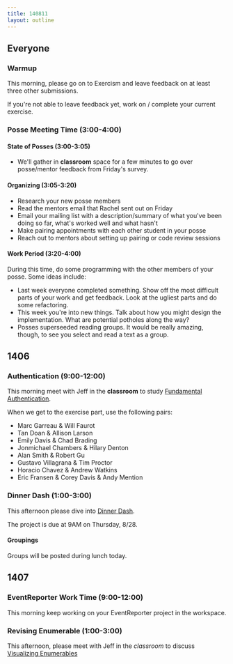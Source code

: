 ```yaml
---
title: 140811
layout: outline
---
```


## Everyone

### Warmup

This morning, please go on to Exercism and leave feedback on at least three
other submissions.

If you're not able to leave feedback yet, work on / complete
your current exercise.

### Posse Meeting Time (3:00-4:00)

#### State of Posses (3:00-3:05)
* We'll gather in **classroom** space for a few minutes to go over posse/mentor
feedback from Friday's survey.

#### Organizing (3:05-3:20)

* Research your new posse members
* Read the mentors email that Rachel sent out on Friday
* Email your mailing list with a description/summary of what you've been
doing so far, what's worked well and what hasn't
* Make pairing appointments with each other student in your posse
* Reach out to mentors about setting up pairing or code review sessions

#### Work Period (3:20-4:00)

During this time, do some programming with the other members of your posse. Some
ideas include:

* Last week everyone completed something. Show off the most difficult parts of
your work and get feedback. Look at the ugliest parts and do some refactoring.
* This week you're into new things. Talk about how you might design the
implementation. What are potential potholes along the way?
* Posses superseeded reading groups. It would be really amazing, though, to see
you select and read a text as a group.

## 1406

### Authentication (9:00-12:00)

This morning meet with Jeff in the **classroom** to study
[Fundamental Authentication](http://tutorials.jumpstartlab.com/topics/auth/fundamental_authentication.html).

When we get to the exercise part, use the following pairs:

* Marc Garreau & Will Faurot
* Tan Doan & Allison Larson
* Emily Davis & Chad Brading
* Jonmichael Chambers & Hilary Denton
* Alan Smith & Robert Gu
* Gustavo Villagrana & Tim Proctor
* Horacio Chavez & Andrew Watkins
* Eric Fransen & Corey Davis & Andy Mention

### Dinner Dash (1:00-3:00)

This afternoon please dive into [Dinner Dash](http://tutorials.jumpstartlab.com/projects/dinner_dash.html).

The project is due at 9AM on Thursday, 8/28.

#### Groupings

Groups will be posted during lunch today.

## 1407

### EventReporter Work Time (9:00-12:00)

This morning keep working on your EventReporter project in the workspace.

### Revising Enumerable (1:00-3:00)

This afternoon, please meet with Jeff in the *classroom* to discuss
[Visualizing Enumerables](http://tutorials.jumpstartlab.com/topics/enumerable/visualizing_enumerables.html)
